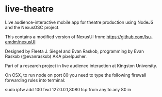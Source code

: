 live-theatre
============

Live audience-interactive mobile app for theatre production using NodeJS and the NexusOSC project.

This contains a modified version of NexusUI from: https://github.com/lsu-emdm/nexusUI

Designed by Fleeta J. Siegel and Evan Raskob, programming by  Evan Raskob (@evanraskob) AKA pixelpusher.

Part of a research project in live audience interaction at Kingston University.

On OSX, to run node on port 80 you need to type the following firewall forwarding rules into terminal:

sudo ipfw add 100 fwd 127.0.0.1,8080 tcp from any to any 80 in


